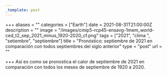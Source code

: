 ```yaml
---
_template: post
---
```


+++
aliases = ""
categories = ["Earth"]
date = 2021-08-31T21:00:00Z
description = ""
image = "/images/cmip5-rcp45-ensavg-1mem_world-ced_t2_sep_2021_minus_1920-2020_cf.png"
tags = ["2021", "clima ", "setiembre", "septiembre"]
title = "Pronóstico: septiembre de 2021 en comparación con todos septiembres del siglo anterior"
type = "post"
url = ""

+++
Así es como se pronostica el calor de septiembre de 2021 en comparación con todos los meses de septiembre de 1920 a 2020.
